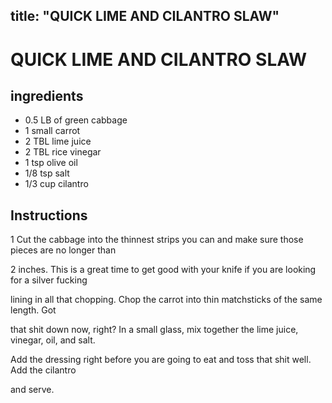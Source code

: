 

title: "QUICK LIME AND CILANTRO SLAW"
---
# QUICK LIME AND CILANTRO SLAW



## ingredients
* 0.5 LB of green cabbage 
* 1 small carrot 
* 2 TBL lime juice 
* 2 TBL rice vinegar 
* 1 tsp olive oil 
* 1/8 tsp salt 
* 1/3 cup cilantro 



## Instructions
1 Cut the cabbage into the thinnest strips you can and make sure those pieces are no longer than

2 inches. This is a great time to get good with your knife if you are looking for a silver fucking

lining in all that chopping. Chop the carrot into thin matchsticks of the same length. Got

that shit down now, right? In a small glass, mix together the lime juice, vinegar, oil, and salt.

Add the dressing right before you are going to eat and toss that shit well. Add the cilantro

and serve.






